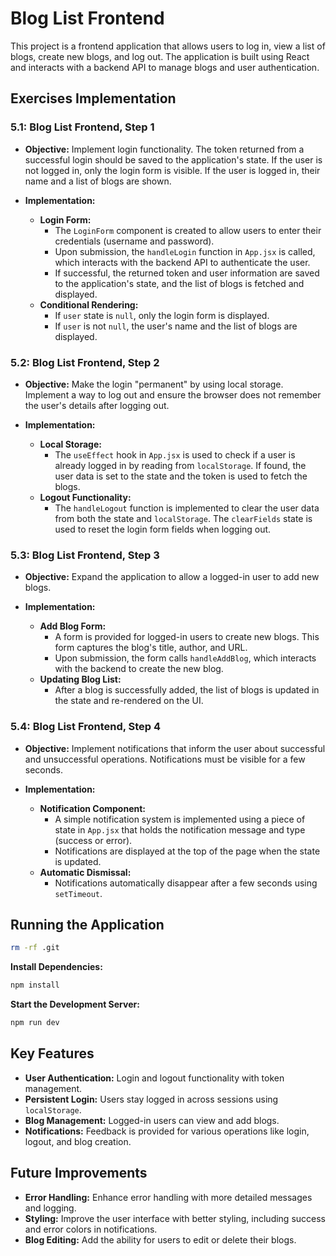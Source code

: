 
# Blog List Frontend

This project is a frontend application that allows users to log in, view a list of blogs, create new blogs, and log out. The application is built using React and interacts with a backend API to manage blogs and user authentication.

## Exercises Implementation

### 5.1: Blog List Frontend, Step 1
- **Objective:** Implement login functionality. The token returned from a successful login should be saved to the application's state. If the user is not logged in, only the login form is visible. If the user is logged in, their name and a list of blogs are shown.

- **Implementation:**
  - **Login Form:**
    - The `LoginForm` component is created to allow users to enter their credentials (username and password).
    - Upon submission, the `handleLogin` function in `App.jsx` is called, which interacts with the backend API to authenticate the user.
    - If successful, the returned token and user information are saved to the application's state, and the list of blogs is fetched and displayed.
  - **Conditional Rendering:**
    - If `user` state is `null`, only the login form is displayed.
    - If `user` is not `null`, the user's name and the list of blogs are displayed.

### 5.2: Blog List Frontend, Step 2
- **Objective:** Make the login "permanent" by using local storage. Implement a way to log out and ensure the browser does not remember the user's details after logging out.

- **Implementation:**
  - **Local Storage:**
    - The `useEffect` hook in `App.jsx` is used to check if a user is already logged in by reading from `localStorage`. If found, the user data is set to the state and the token is used to fetch the blogs.
  - **Logout Functionality:**
    - The `handleLogout` function is implemented to clear the user data from both the state and `localStorage`. The `clearFields` state is used to reset the login form fields when logging out.

### 5.3: Blog List Frontend, Step 3
- **Objective:** Expand the application to allow a logged-in user to add new blogs.

- **Implementation:**
  - **Add Blog Form:**
    - A form is provided for logged-in users to create new blogs. This form captures the blog's title, author, and URL.
    - Upon submission, the form calls `handleAddBlog`, which interacts with the backend to create the new blog.
  - **Updating Blog List:**
    - After a blog is successfully added, the list of blogs is updated in the state and re-rendered on the UI.

### 5.4: Blog List Frontend, Step 4
- **Objective:** Implement notifications that inform the user about successful and unsuccessful operations. Notifications must be visible for a few seconds.

- **Implementation:**
  - **Notification Component:**
    - A simple notification system is implemented using a piece of state in `App.jsx` that holds the notification message and type (success or error).
    - Notifications are displayed at the top of the page when the state is updated.
  - **Automatic Dismissal:**
    - Notifications automatically disappear after a few seconds using `setTimeout`.

## Running the Application

```bash
rm -rf .git
```

**Install Dependencies:**
```bash
npm install
```

**Start the Development Server:**
```bash
npm run dev
```

## Key Features

- **User Authentication:** Login and logout functionality with token management.
- **Persistent Login:** Users stay logged in across sessions using `localStorage`.
- **Blog Management:** Logged-in users can view and add blogs.
- **Notifications:** Feedback is provided for various operations like login, logout, and blog creation.

## Future Improvements

- **Error Handling:** Enhance error handling with more detailed messages and logging.
- **Styling:** Improve the user interface with better styling, including success and error colors in notifications.
- **Blog Editing:** Add the ability for users to edit or delete their blogs.
